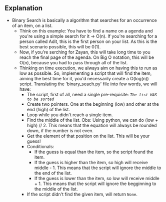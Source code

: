 ## Explanation
-  Binary Search is basically a algorithm that searches for an occurrence of an item, on a list. 
    - Think on this example: You have to find a name on a agenda and you're using a simple search for it -> O(n). If you're searching for a person called Adit, this is the first person on your list. As this is the best scenario possible, this will be 0(1).
    - Now, if you're serching for Zayan, this will take long time to you reach the final page of the agenda. On Big O notation, this will be O(n), because you had to pass through all of the list.
    - Thinking on time execution, we always aim on having this to run as low as possible. So, implementing a script that will find the item, aiming the best time for it, you'd necessarily create a O(log(n)) script. Translating the 'binary_seach.py' file into few words, we will have:
        - The script, first of all, need a single pre-requisite: *`The list HAS to be sorted`*
        - Create two pointers. One at the beginning (low) and other at the end (high) of the list.
        - Loop while you didn't reach a single item.
        - Find the middle of the list. Obs: Using python, we can do (low + high) // 2. This means that the equation will always be rounded down, if the number is not even.
        - Get the element of that position on the list. This will be your guess!
        - Conditionals:
            - If the guess is equal than the item, so the script found the item.
            - If the guess is higher than the item, so high will receive middle - 1. This means that the script will ignore the middle to the end of the list.
            - If the guess is lower than the item, so low will receive middle + 1. This means that the script will ignore the begginning to the middle of the list.
        - If the script didn't find the given item, will return `None`.
    
